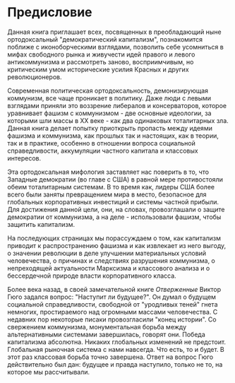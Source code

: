 # Предисловие

<p>Данная книга приглашает всех, посвященных в преобладающий ныне ортодоксальный "демократический капитализм", познакомится поближе с иконоборческими взглядами, позволить себе усомниться в мифах свободного рынка и живучести идей правого и левого антикоммунизма и рассмотреть заново, восприимчивым, но критическим умом исторические усилия Красных и других революционеров.</p>

<p>Современная политическая ортодоксальность, демонизирующая коммунизм, все чаще проникает в политику. Даже люди с левыми взглядами приняли это воззрение либералов и консерваторов, которое уравнивает фашизм с коммунизмом - две основные идеологии, за которыми шли массы в XX веке - как два одинаковых тоталитарных зла. Данная книга делает попытку приоткрыть пропасть между идеями фашизма и коммунизма, как прошлых так и настоящих, как в теории, так и в практике, особенно в отношении вопроса социальной справедливости, аккумуляции частного капитала и классовых интересов.</p>

<p>Эта ортодоксальная мифология заставляет нас поверить в то, что Западные демократии (во главе с США) в равной мере противостояли обеим тоталитарным системам. В то время как, лидеры США более всего были заняты превращением мира в место, безопасное для глобальных корпоративных инвестиций и системы частной прибыли. Для достижения данной цели, они, на словах, провозглашали о защите демократии от коммунизма, а на деле - использовали фашизм, чтобы защитить капитализм.</p>

<p>На последующих страницах мы порассуждаем о том, как капитализм приводит к распространению фашизма и как извлекает из него выгоду, о значении революции в деле улучшении материальных условий человечества, о причинах и следствиях разрушения коммунизма, о непреходящей актуальности Марксизма и классового анализа и о бессердечной природе власти корпоративного класса.</p>

<p>Более века назад, в своей замечательной книге <i>Отверженные</i> Виктор Гюго задался вопрос: "Наступит ли будущее?". Он думал о будущем социальной справедливости, свободной от "уродливых теней" гнета немногих, простираемого над огромными массами человечества. С недавних пор некоторые писаки провозгласили "конец истории". Со свержением коммунизма, монументальная борьба между альтернативными системами завершилась, говорят они. Победа капитализма абсолютна. Никаких глобальных изменений не предстоит. Глобальная рыночная система с нами навсегда. Что есть, то и будет. В этот раз классовая борьба точно завершена. Ответ на вопрос Гюго действительно был дан: будущее и правда наступило, только не то, на которое мы рассчитывали.
</p>
